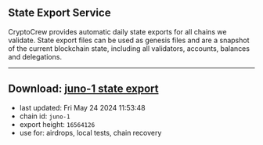 ## State Export Service
CryptoCrew provides automatic daily state exports for all chains we validate. State export files can be used as genesis files and are a snapshot of the current blockchain state, including all validators, accounts, balances and delegations.

---
**Download: [juno-1 state export](https://dl-eu2.ccvalidators.com/SERVICE/juno/juno-1_export_16564126.json)**
---

- last updated: Fri May 24 2024 11:53:48
- chain id: `juno-1`
- export height: `16564126`
- use for: airdrops, local tests, chain recovery
